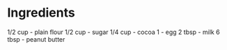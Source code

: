 Ingredients
============
1/2 cup - plain flour
1/2 cup - sugar
1/4 cup - cocoa
1 - egg
2 tbsp - milk
6 tbsp - peanut butter